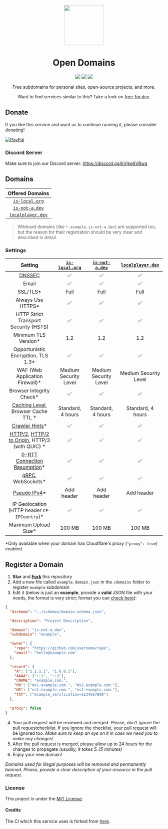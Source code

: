 <p align="center"><img src="https://raw.githubusercontent.com/open-domains/register/main/media/icon.png" height="128"></p>
<h1 align="center">Open Domains</h1>

<p align="center">
  <a href="https://github.com/open-domains/register/tree/main/domains"><img src="https://img.shields.io/github/directory-file-count/open-domains/register/domains?label=domains&style=for-the-badge&type=file"></a>
  <a href="https://github.com/open-domains/register/issues"><img src="https://img.shields.io/github/issues-raw/open-domains/register?label=issues&style=for-the-badge"></a>
  <a href="https://github.com/open-domains/register/pulls"><img src="https://img.shields.io/github/issues-pr-raw/open-domains/register?label=pull%20requests&style=for-the-badge"></a>
</p>

<p align="center">Free subdomains for personal sites, open-source projects, and more.</p>
<p align="center">Want to find services similar to this? Take a look on <a href="https://free-for.dev/#/?id=domain">free-for.dev</a>.</p>

## Donate
If you like this service and want us to continue running it, please consider donating!

[![PayPal](https://www.paypalobjects.com/en_US/i/btn/btn_donateCC_LG.gif)](https://paypal.me/andrewstechyoutube)

### Discord Server
Make sure to join our Discord server:
https://discord.gg/kVjkg6VBwa

## Domains

| Offered Domains |
|:-:|
| [`is-local.org`](https://is-local.org) |
| [`is-not-a.dev`](https://is-not-a.dev) |
| [`localplayer.dev`](https://localplayer.dev) |

> Wildcard domains (like `*.example.is-not-a.dev`) are supported too, but the reason for their registration should be very clear and described in detail.

[badge-cf]:https://shields.io/badge/%20-cloudflare-blue?logo=cloudflare&style=plastic?cacheSeconds=3600
[badge-dnssec]:https://shields.io/badge/%20-DNSSEC-blue?logo=moleculer&logoColor=white&style=plastic?cacheSeconds=3600
[badge-ssl]:https://shields.io/badge/SSL-Required-blue?style=plastic?cacheSeconds=3600

### Settings

| Setting | [`is-local.org`](https://is-local.org) | [`is-not-a.dev`](https://is-not-a.dev) | [`localplayer.dev`](https://localplayer.dev) |
|:-:|:-:|:-:|:-:|
| [DNSSEC][dnssec]| ✅ | ✅ | ✅ |
| Email | ✅ | ✅ | ✅ |
| SSL/TLS* | [Full][ssl-full] | [Full][ssl-full] | [Full][ssl-full] |
| Always Use HTTPS* | ✅ | ✅ | ✅ |
| HTTP Strict Transport Security (HSTS) | ✅ | ✅ | ✅ |
| Minimum TLS Version* | 1.2 | 1.2 | 1.2 |
| Opportunistic Encryption, TLS 1.3* | ✅ | ✅ | ✅ |
| WAF (Web Application Firewall)* | Medium Security Level | Medium Security Level | Medium Security Level |
| Browser Integrity Check* | ✅ | ✅ | ✅ |
| [Caching Level][caching-levels], Browser Cache TTL * | Standard, 4 hours | Standard, 4 hours | Standard, 4 hours |
| [Crawler Hints][crawler-hints]* | ✅ | ✅ | ✅ |
| [HTTP/2][http2], [HTTP/2 to Origin][http2-to-origin], HTTP/3 (with QUIC) * | ✅ | ✅ | ✅ |
| [0-RTT Connection Resumption][0rtt]* | ✅ | ✅ | ✅ |
| [gRPC][grpc], WebSockets* | ✅ | ✅ | ✅ |
| [Pseudo IPv4][pseudo-ipv4]* | Add header | Add header | Add header |
| IP Geolocation (HTTP header `CF-IPCountry`)* | ✅ | ✅ | ✅ |
| Maximum Upload Size* | 100 MB | 100 MB | 100 MB |

\*Only available when your domain has Cloudflare's proxy (`"proxy": true`) enabled

[dnssec]:https://developers.cloudflare.com/dns/additional-options/dnssec
[ssl-full]:https://developers.cloudflare.com/ssl/origin-configuration/ssl-modes/full/
[ssl-flex]:https://developers.cloudflare.com/ssl/origin-configuration/ssl-modes/flexible/
[caching-levels]:https://developers.cloudflare.com/cache/how-to/set-caching-levels
[crawler-hints]:https://blog.cloudflare.com/crawler-hints-how-cloudflare-is-reducing-the-environmental-impact-of-web-searches/
[http2]:https://www.cloudflare.com/website-optimization/http2/what-is-http2/
[http2-to-origin]:https://developers.cloudflare.com/cache/how-to/enable-http2-to-origin
[0rtt]:https://developers.cloudflare.com/fundamentals/network/0-rtt-connection-resumption/
[grpc]:https://support.cloudflare.com/hc/en-us/articles/360050483011
[pseudo-ipv4]:https://support.cloudflare.com/hc/en-us/articles/229666767

## Register a Domain

1. **Star** and **[Fork](https://github.com/open-domains/register/fork)** this repository
2. Add a new file called `example.domain.json` in the `/domains` folder to register `example` subdomain
3. Edit it (below is just an **example**, provide a **valid** JSON file with your needs, the format is very strict; format you can [check here](https://jsonlint.com)):

```json
{
  "$schema": "../schemas/domain.schema.json",

  "description": "Project Description",

  "domain": "is-not-a.dev",
  "subdomain": "example",

  "owner": {
    "repo": "https://github.com/username/repo",
    "email": "hello@example.com"
  },

  "record": {
    "A": ["1.1.1.1", "1.0.0.1"],
    "AAAA": ["::1", "::2"],
    "CNAME": "example.com.",
    "MX": ["mx1.example.com.", "mx2.example.com."],
    "NS": ["ns1.example.com.", "ns2.example.com."],
    "TXT": ["example_verification=1234567890"]
  },

  "proxy": false
}
```

4. Your pull request will be reviewed and merged. Please, don't ignore the pull requestchecklist. If you ignore the checklist, your pull request will be ignored too. _Make sure to keep an eye on it in case we need you to make any changes!_
5. After the pull request is merged, please allow up to 24 hours for the changes to propagate _(usually, it takes 5..15 minutes)_
6. Enjoy your new domain!

*Domains used for illegal purposes will be removed and permanently banned. Please, provide a clear description of your resource in the pull request.*

### License
This project is under the [MIT License](https://github.com/open-domains/register/blob/main/LICENSE).

#### Credits
The CI which this service uses is forked from [here](https://github.com/tarampampam/free-domains).
